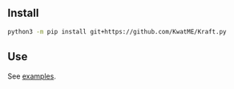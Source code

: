 ## Install

```sh
python3 -m pip install git+https://github.com/KwatME/Kraft.py
```

## Use

See [examples](notebook).
